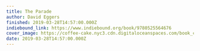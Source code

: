 ```yaml
---
title: The Parade
author: David Eggers
finished: 2019-03-28T14:57:00.000Z
indiebound_link: https://www.indiebound.org/book/9780525564676
cover_image: https://coffee-cake.nyc3.cdn.digitaloceanspaces.com/book_covers/2019/the-parade.jpg
date: 2019-03-28T14:57:00.000Z
---
```

